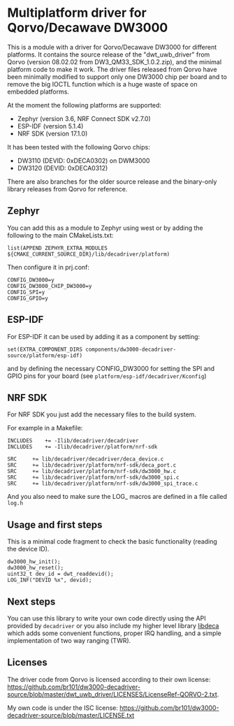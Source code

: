 # Multiplatform driver for Qorvo/Decawave DW3000

This is a module with a driver for Qorvo/Decawave DW3000 for different platforms. It contains the source release of the "dwt_uwb_driver" from Qorvo (version 08.02.02 from DW3_QM33_SDK_1.0.2.zip), and the minimal platform code to make it work. The driver files released from Qorvo have been minimally modified to support only one DW3000 chip per board and to remove the big IOCTL function which is a huge waste of space on embedded platforms.

At the moment the following platforms are supported:
 * Zephyr (version 3.6, NRF Connect SDK v2.7.0)
 * ESP-IDF (version 5.1.4)
 * NRF SDK (version 17.1.0)

It has been tested with the following Qorvo chips:
 * DW3110 (DEVID: 0xDECA0302) on DWM3000
 * DW3120 (DEVID: 0xDECA0312)

There are also branches for the older source release and the binary-only library releases from Qorvo for reference.


## Zephyr

You can add this as a module to Zephyr using west or by adding the following to the main CMakeLists.txt:
```
list(APPEND ZEPHYR_EXTRA_MODULES ${CMAKE_CURRENT_SOURCE_DIR}/lib/decadriver/platform)
```

Then configure it in prj.conf:
```
CONFIG_DW3000=y
CONFIG_DW3000_CHIP_DW3000=y
CONFIG_SPI=y
CONFIG_GPIO=y
```


## ESP-IDF

For ESP-IDF it can be used by adding it as a component by setting:
```
set(EXTRA_COMPONENT_DIRS components/dw3000-decadriver-source/platform/esp-idf)
```
and by defining the necessary CONFIG_DW3000 for setting the SPI and GPIO pins for your board (see `platform/esp-idf/decadriver/Kconfig`)


## NRF SDK

For NRF SDK you just add the necessary files to the build system.

For example in a Makefile:
```
INCLUDES	+= -Ilib/decadriver/decadriver
INCLUDES	+= -Ilib/decadriver/platform/nrf-sdk

SRC		+= lib/decadriver/decadriver/deca_device.c
SRC		+= lib/decadriver/platform/nrf-sdk/deca_port.c
SRC		+= lib/decadriver/platform/nrf-sdk/dw3000_hw.c
SRC		+= lib/decadriver/platform/nrf-sdk/dw3000_spi.c
SRC		+= lib/decadriver/platform/nrf-sdk/dw3000_spi_trace.c
```

And you also need to make sure the LOG_ macros are defined in a file called `log.h`


## Usage and first steps

This is a minimal code fragment to check the basic functionality (reading the device ID).

```
dw3000_hw_init();
dw3000_hw_reset();
uint32_t dev_id = dwt_readdevid();
LOG_INF("DEVID %x", devid);
```

## Next steps

You can use this library to write your own code directly using the API provided by `decadriver` or you also include my higher level library [libdeca](https://github.com/br101/libdeca) which adds some convenient functions, proper IRQ handling, and a simple implementation of two way ranging (TWR).

## Licenses

The driver code from Qorvo is licensed according to their own license: https://github.com/br101/dw3000-decadriver-source/blob/master/dwt_uwb_driver/LICENSES/LicenseRef-QORVO-2.txt.

My own code is under the ISC license: https://github.com/br101/dw3000-decadriver-source/blob/master/LICENSE.txt

